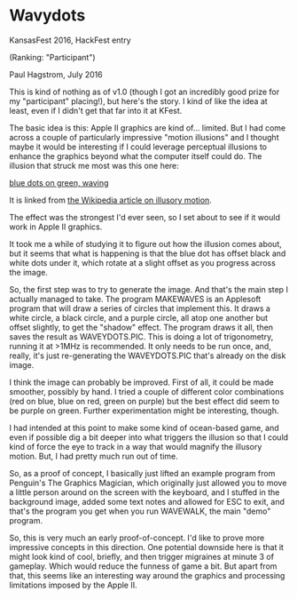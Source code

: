Wavydots
========

KansasFest 2016, HackFest entry

(Ranking: "Participant")

Paul Hagstrom, July 2016


This is kind of nothing as of v1.0 (though I got an incredibly good prize for my "participant" placing!),
but here's the story.  I kind of like the idea at least, even if I didn't get that far into it at KFest.

The basic idea is this: Apple II graphics are kind of... limited.
But I had come across a couple of particularly impressive "motion illusions" and I thought maybe it would
be interesting if I could leverage perceptual illusions to enhance the graphics beyond what the computer
itself could do.  The illusion that struck me most was this one here:

[blue dots on green, waving](https://en.wikipedia.org/wiki/File:Anomalous_motion_illusion1.png)

It is linked from [the Wikipedia article on illusory motion](https://en.wikipedia.org/wiki/Illusory_motion).

The effect was the strongest I'd ever seen, so I set about to see if it would work in Apple II graphics.

It took me a while of studying it to figure out how the illusion comes about, but it seems that what is
happening is that the blue dot has offset black and white dots under it, which rotate at a slight offset
as you progress across the image.

So, the first step was to try to generate the image.  And that's the main step I actually managed to take.
The program MAKEWAVES is an Applesoft program that will draw a series of circles that implement this.
It draws a white circle, a black circle, and a purple circle, all atop one another but offset slightly, to
get the "shadow" effect.  The program draws it all, then saves the result as WAVEYDOTS.PIC.  This is doing
a lot of trigonometry, running it at >1MHz is recommended.  It only needs to be run once, and, really, it's
just re-generating the WAVEYDOTS.PIC that's already on the disk image.

I think the image can probably be improved.  First of all, it could be made smoother, possibly by hand.
I tried a couple of different color combinations (red on blue, blue on red, green on purple) but the best
effect did seem to be purple on green.  Further experimentation might be interesting, though.

I had intended at this point to make some kind of ocean-based game, and even if possible dig a bit deeper
into what triggers the illusion so that I could kind of force the eye to track in a way that would
magnify the illusory motion.  But, I had pretty much run out of time.

So, as a proof of concept, I basically just lifted an example program from Penguin's The Graphics Magician,
which originally just allowed you to move a little person around on the screen with the keyboard, and I
stuffed in the background image, added some text notes and allowed for ESC to exit, and that's the program
you get when you run WAVEWALK, the main "demo" program.

So, this is very much an early proof-of-concept. I'd like to prove more impressive concepts in this direction.
One potential downside here is that it might look kind of cool, briefly, and then trigger migraines at minute
3 of gameplay.  Which would reduce the funness of game a bit.  But apart from that, this seems like an
interesting way around the graphics and processing limitations imposed by the Apple II.